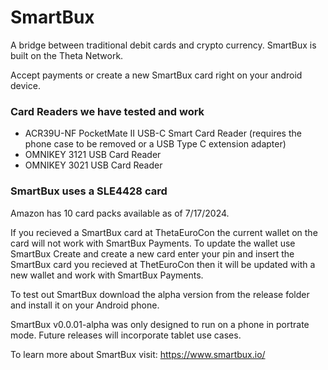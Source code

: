 # SmartBux
A bridge between traditional debit cards and crypto currency.  SmartBux is built on the Theta Network.  

Accept payments or create a new SmartBux card right on your android device.

### Card Readers we have tested and work

* ACR39U-NF PocketMate II USB-C Smart Card Reader (requires the phone case to be removed or a USB Type C extension adapter)
* OMNIKEY 3121 USB Card Reader 
* OMNIKEY 3021 USB Card Reader 

### SmartBux uses a SLE4428 card
Amazon has 10 card packs available as of 7/17/2024.

If you recieved a SmartBux card at ThetaEuroCon the current wallet on the card will not work with SmartBux Payments.  To update the wallet use SmartBux Create and create a new card enter your pin and insert the SmartBux card you recieved at ThetEuroCon then it will be updated with a new wallet and work with SmartBux Payments.


To test out SmartBux download the alpha version from the release folder and install it on your Android phone. 

SmartBux v0.0.01-alpha was only designed to run on a phone in portrate mode. Future releases will incorporate tablet use cases.

To learn more about SmartBux visit: https://www.smartbux.io/
